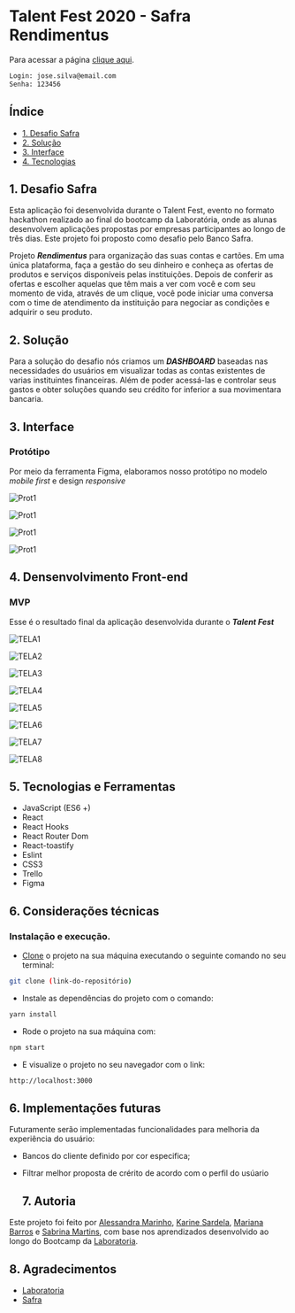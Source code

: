 # Talent Fest 2020 - Safra Rendimentus

Para acessar a página [clique aqui](https://tf-rendimentus.web.app/).

```sh
Login: jose.silva@email.com
Senha: 123456
```
## Índice

  - [1. Desafio Safra](#1-desafio-safra)
  - [2. Solução](#2-solução)
  - [3. Interface](#3-interface)
  - [4. Tecnologias](#4-tecnologias)

## 1. Desafio Safra

Esta aplicação foi desenvolvida durante o Talent Fest, evento no formato hackathon realizado ao final do bootcamp da Laboratória, onde as alunas desenvolvem aplicações propostas por empresas participantes ao longo de três dias. Este projeto foi proposto como desafio pelo Banco Safra.

Projeto **_Rendimentus_** para organização das suas contas e cartões. Em uma única plataforma, faça a gestão do seu dinheiro e conheça as ofertas de produtos e serviços disponíveis pelas instituições. Depois de conferir as ofertas e escolher aquelas que têm mais a ver com você e com seu momento de vida, através de um clique, você pode iniciar uma conversa com o time de atendimento da instituição para negociar as condições e adquirir o seu produto.

## 2. Solução

Para a solução do desafio nós criamos um **_DASHBOARD_**  baseadas nas necessidades do usuários em visualizar todas as contas  existentes de varias instituintes financeiras. Além de poder acessá-las e controlar seus gastos e obter soluções quando seu crédito for inferior a sua movimentara bancaria.

## 3. Interface

### Protótipo 

Por meio da ferramenta Figma, elaboramos nosso protótipo no modelo *mobile first* e design *responsive*

![Prot1](src/assets/prints/prot1.jpeg)

![Prot1](src/assets/prints/prot2.jpeg)

![Prot1](src/assets/prints/prot3.jpeg)

![Prot1](src/assets/prints/prot4.jpeg)

## 4. Densenvolvimento Front-end

### MVP

Esse é o resultado final da aplicação desenvolvida durante o **_Talent Fest_**


![TELA1](src/assets/prints/printlogo.png)

![TELA2](src/assets/prints/listbank.png)

![TELA3](src/assets/prints/menuburger.png)

![TELA4](src/assets/prints/menubank.png)

![TELA5](src/assets/prints/extrato.png)

![TELA6](src/assets/prints/offers.png)

![TELA7](src/assets/prints/alert.png)

![TELA8](src/assets/prints/contract.png)


## 5. Tecnologias e Ferramentas

 - JavaScript (ES6 +)
 - React
 - React Hooks
 - React Router Dom
 - React-toastify
 - Eslint
 - CSS3
 - Trello
 - Figma
  
## 6. Considerações técnicas

### Instalação e execução.

- [Clone](https://help.github.com/articles/cloning-a-repository/) o projeto na sua máquina executando o seguinte comando no seu terminal:

```sh
git clone (link-do-repositório)
```

- Instale as dependências do projeto com o comando:

```sh
yarn install
```

- Rode o projeto na sua máquina com:

```sh
npm start
```

- E visualize o projeto no seu navegador com o link:

```sh
http://localhost:3000
```

## 6. Implementações futuras        
          
Futuramente serão implementadas funcionalidades para melhoria da experiência do usuário:

- Bancos do cliente definido por cor especifica;
- Filtrar melhor proposta de crérito de acordo com o perfil do usúario
  
  ## 7. Autoria

Este projeto foi feito por [Alessandra Marinho](https://github.com/alessandramarinho),
  [Karine Sardela](https://github.com/kfsardela),
  [Mariana Barros](https://github.com/MarianaMBarros) e
  [Sabrina Martins](https://github.com/sabrina-aparecida), com base nos aprendizados desenvolvido ao longo do Bootcamp da [Laboratoria](https://github.com/Laboratoria).

## 8. Agradecimentos

- [Laboratoria](https://github.com/Laboratoria)
- [Safra](https://www.safra.com.br/)
